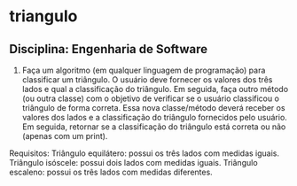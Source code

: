 # triangulo
## Disciplina: Engenharia de Software

1. Faça um algoritmo (em qualquer linguagem de programação) para classificar um
triângulo. O usuário deve fornecer os valores dos três lados e qual a classificação do
triângulo. Em seguida, faça outro método (ou outra classe) com o objetivo de verificar se o
usuário classificou o triângulo de forma correta. Essa nova classe/método deverá receber os
valores dos lados e a classificação do triângulo fornecidos pelo usuário. Em seguida,
retornar se a classificação do triângulo está correta ou não (apenas com um print).

Requisitos:
Triângulo equilátero: possui os três lados com medidas iguais.
Triângulo isóscele: possui dois lados com medidas iguais.
Triângulo escaleno: possui os três lados com medidas diferentes. 
